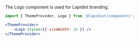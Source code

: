 The Logo component is used for Lapidist branding.

```jsx harmony
import { ThemeProvider, Logo } from '@lapidist/components';

<ThemeProvider>
    <Logo styles={{ sizeWidth: 16 }} />
</ThemeProvider>
```
